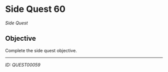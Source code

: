 # Side Quest 60

*Side Quest*

## Objective
Complete the side quest objective.

---
*ID: QUEST00059*